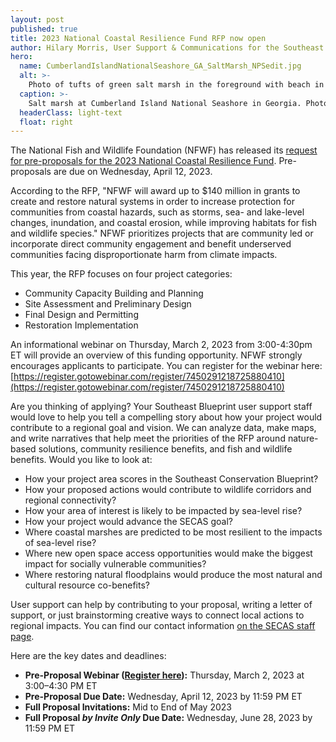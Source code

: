 ```yaml
---
layout: post
published: true
title: 2023 National Coastal Resilience Fund RFP now open
author: Hilary Morris, User Support & Communications for the Southeast Blueprint
hero:
  name: CumberlandIslandNationalSeashore_GA_SaltMarsh_NPSedit.jpg
  alt: >-
    Photo of tufts of green salt marsh in the foreground with beach in the background.
  caption: >-
    Salt marsh at Cumberland Island National Seashore in Georgia. Photo by the National Park Service.
  headerClass: light-text
  float: right
---
```

The National Fish and Wildlife Foundation (NFWF) has released its [request for pre-proposals for the 2023 National Coastal Resilience Fund](https://www.nfwf.org/programs/national-coastal-resilience-fund/national-coastal-resilience-fund-2023-request-proposals). Pre-proposals are due on Wednesday, April 12, 2023.

According to the RFP, "NFWF will award up to $140 million in grants to create and restore natural systems in order to increase protection for communities from coastal hazards, such as storms, sea- and lake-level changes, inundation, and coastal erosion, while improving habitats for fish and wildlife species." NFWF prioritizes projects that are community led or incorporate direct community engagement and benefit underserved communities facing disproportionate harm from climate impacts.<!--more-->

This year, the RFP focuses on four project categories:

- Community Capacity Building and Planning
- Site Assessment and Preliminary Design
- Final Design and Permitting
- Restoration Implementation

An informational webinar on Thursday, March 2, 2023 from 3:00-4:30pm ET will provide an overview of this funding opportunity. NFWF strongly encourages applicants to participate. You can register for the webinar here: [https://register.gotowebinar.com/register/7450291218725880410](https://register.gotowebinar.com/register/7450291218725880410)

Are you thinking of applying? Your Southeast Blueprint user support staff would love to help you tell a compelling story about how your project would contribute to a regional goal and vision. We can analyze data, make maps, and write narratives that help meet the priorities of the RFP around nature-based solutions, community resilience benefits, and fish and wildlife benefits. Would you like to look at:

- How your project area scores in the Southeast Conservation Blueprint?
- How your proposed actions would contribute to wildlife corridors and regional connectivity?
- How your area of interest is likely to be impacted by sea-level rise?
- How your project would advance the SECAS goal?
- Where coastal marshes are predicted to be most resilient to the impacts of sea-level rise?
- Where new open space access opportunities would make the biggest impact for socially vulnerable communities?
- Where restoring natural floodplains would produce the most natural and cultural resource co-benefits?

User support can help by contributing to your proposal, writing a letter of support, or just brainstorming creative ways to connect local actions to regional impacts. You can find our contact information [on the SECAS staff page](https://secassoutheast.org/staff).

Here are the key dates and deadlines:

- **Pre-Proposal Webinar ([Register here](https://attendee.gotowebinar.com/register/7450291218725880410)):** Thursday, March 2, 2023 at 3:00–4:30 PM ET
- **Pre-Proposal Due Date:** Wednesday, April 12, 2023 by 11:59 PM ET
- **Full Proposal Invitations:** Mid to End of May 2023
- **Full Proposal _by Invite Only_ Due Date:** Wednesday, June 28, 2023 by 11:59 PM ET

